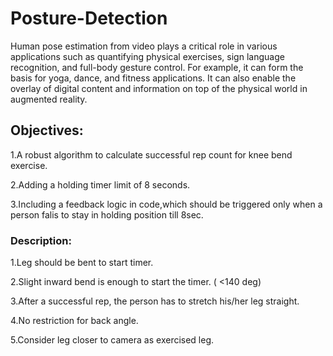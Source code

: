 # Posture-Detection
Human pose estimation from video plays a critical role in various applications such as quantifying physical exercises, sign language recognition, and full-body gesture control. For example, it can form the basis for yoga, dance, and fitness applications. It can also enable the overlay of digital content and information on top of the physical world in augmented reality.
 
 ## Objectives:
 
1.A robust algorithm to calculate successful rep count for knee bend exercise.

2.Adding a holding timer limit of 8 seconds.

3.Including a feedback logic in code,which should be triggered only when a person falis to stay in holding position till 8sec.


  ### Description:
1.Leg should be bent to start timer.

2.Slight inward bend is enough to start the timer. ( <140 deg)

3.After a successful rep, the person has to stretch his/her leg straight.

4.No restriction for back angle.

5.Consider leg closer to camera as exercised leg. 
  
